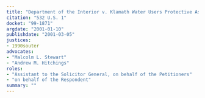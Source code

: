 ```yaml
---
title: "Department of the Interior v. Klamath Water Users Protective Ass’n"
citation: "532 U.S. 1"
docket: "99-1871"
argdate: "2001-01-10"
publishdate: "2001-03-05"
justices:
- 1990souter
advocates:
- "Malcolm L. Stewart"
- "Andrew M. Hitchings"
roles:
- "Assistant to the Solicitor General, on behalf of the Petitioners"
- "on behalf of the Respondent"
summary: ""
---
```


